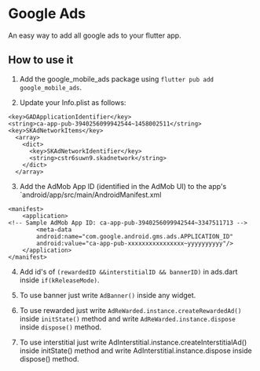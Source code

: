 # Google Ads

An easy way to add all google ads to your flutter app.

## How to use it

1. Add the google_mobile_ads package using `flutter pub add google_mobile_ads`.

2. Update your Info.plist as follows:

```
<key>GADApplicationIdentifier</key>
<string>ca-app-pub-3940256099942544~1458002511</string>
<key>SKAdNetworkItems</key>
  <array>
    <dict>
      <key>SKAdNetworkIdentifier</key>
      <string>cstr6suwn9.skadnetwork</string>
    </dict>
  </array>
```

3. Add the AdMob App ID (identified in the AdMob UI) to the app's `android/app/src/main/AndroidManifest.xml

```
<manifest>
    <application>
<!-- Sample AdMob App ID: ca-app-pub-3940256099942544~3347511713 -->
        <meta-data
        android:name="com.google.android.gms.ads.APPLICATION_ID"
        android:value="ca-app-pub-xxxxxxxxxxxxxxxx~yyyyyyyyyy"/>
    </application>
</manifest>
```

4) Add id's of `(rewardedID &&interstitialID && bannerID)` in ads.dart inside `if(kReleaseMode)`.

5) To use banner just write `AdBanner()` inside any widget.

6) To use rewarded just write `AdReWarded.instance.createRewardedAd()` inside `initState()` method and write `AdReWarded.instance.dispose` inside `dispose()` method.

7) To use interstitial just write AdInterstitial.instance.createInterstitialAd() inside initState() method and write AdInterstitial.instance.dispose inside dispose() method.
